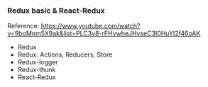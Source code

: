 ### Redux basic & React-Redux

Reference: https://www.youtube.com/watch?v=9boMnm5X9ak&list=PLC3y8-rFHvwheJHvseC3I0HuYI2f46oAK

- Redux
- Redux: Actions, Reducers, Store
- Redux-logger
- Redux-thunk
- React-Redux
